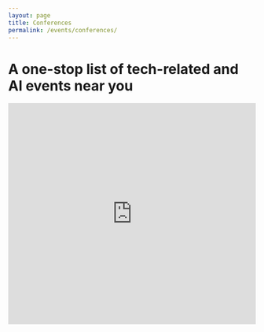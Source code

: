 ```yaml
---
layout: page
title: Conferences
permalink: /events/conferences/
---
```


<div class="intro">
    <div class="intro-text">
        <h1 class="intro-title"><b>A one-stop list of tech-related and AI events near you</b></h1>
    </div>
</div>

<div class="bg-white">
    <iframe src="https://www.google.com/maps/embed?pb=!1m18!1m12!1m3!1d3152.1219600293193!2d-122.26906568433648!3d37.810612217869135!2m3!1f0!2f0!3f0!3m2!1i1024!2i768!4f13.1!3m3!1m2!1s0x808580c4fde0a449%3A0x2c065b53e163961a!2sAi4all!5e0!3m2!1sen!2sus!4v1567823973597!5m2!1sen!2sus" width="100%" height="450" frameborder="0" style="border:0;" allowfullscreen=""></iframe>
</div>